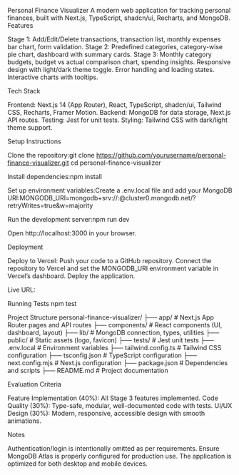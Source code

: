 Personal Finance Visualizer
A modern web application for tracking personal finances, built with Next.js, TypeScript, shadcn/ui, Recharts, and MongoDB.
Features

Stage 1: Add/Edit/Delete transactions, transaction list, monthly expenses bar chart, form validation.
Stage 2: Predefined categories, category-wise pie chart, dashboard with summary cards.
Stage 3: Monthly category budgets, budget vs actual comparison chart, spending insights.
Responsive design with light/dark theme toggle.
Error handling and loading states.
Interactive charts with tooltips.

Tech Stack

Frontend: Next.js 14 (App Router), React, TypeScript, shadcn/ui, Tailwind CSS, Recharts, Framer Motion.
Backend: MongoDB for data storage, Next.js API routes.
Testing: Jest for unit tests.
Styling: Tailwind CSS with dark/light theme support.

Setup Instructions

Clone the repository:git clone https://github.com/yourusername/personal-finance-visualizer.git
cd personal-finance-visualizer


Install dependencies:npm install


Set up environment variables:Create a .env.local file and add your MongoDB URI:MONGODB_URI=mongodb+srv://<username>:<password>@cluster0.mongodb.net/?retryWrites=true&w=majority


Run the development server:npm run dev

Open http://localhost:3000 in your browser.

Deployment

Deploy to Vercel:
Push your code to a GitHub repository.
Connect the repository to Vercel and set the MONGODB_URI environment variable in Vercel’s dashboard.
Deploy the application.


Live URL: 

Running Tests
npm test

Project Structure
personal-finance-visualizer/
├── app/                    # Next.js App Router pages and API routes
├── components/             # React components (UI, dashboard, layout)
├── lib/                   # MongoDB connection, types, utilities
├── public/                # Static assets (logo, favicon)
├── tests/                 # Jest unit tests
├── .env.local             # Environment variables
├── tailwind.config.ts      # Tailwind CSS configuration
├── tsconfig.json          # TypeScript configuration
├── next.config.mjs        # Next.js configuration
├── package.json           # Dependencies and scripts
├── README.md              # Project documentation

Evaluation Criteria

Feature Implementation (40%): All Stage 3 features implemented.
Code Quality (30%): Type-safe, modular, well-documented code with tests.
UI/UX Design (30%): Modern, responsive, accessible design with smooth animations.

Notes

Authentication/login is intentionally omitted as per requirements.
Ensure MongoDB Atlas is properly configured for production use.
The application is optimized for both desktop and mobile devices.


